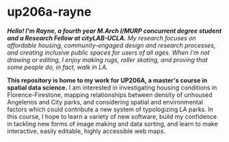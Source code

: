 # up206a-rayne

<i><b>Hello! I'm Rayne, a fourth year M.Arch I/MURP concurrent degree student and a Research Fellow at cityLAB-UCLA.</b> My research focuses on affordable housing, community-engaged design and research processes, and creating inclusive public spaces for users of all ages. When I'm not drawing or editing, I enjoy making rugs, roller skating, and proving that some people do, in fact, walk in LA.</i>

<b>This repository is home to my work for UP206A, a master's course in spatial data science.</b> I am interested in investigating housing conditions in Florence-Firestone, mapping relationships between density of unhoused Angelenos and City parks, and considering spatial and environmental factors which could contribute a new system of typologizing LA parks. In this course, I hope to learn a variety of new software, build my confidence in tackling new forms of image making and data sorting, and learn to make interactive, easily editable, highly accessible web maps.
